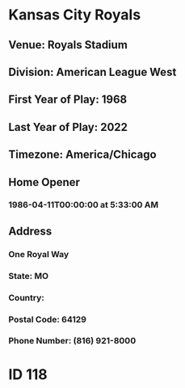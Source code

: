 # Kansas City Royals
## Venue: Royals Stadium
## Division: American League West
## First Year of Play: 1968
## Last Year of Play: 2022
## Timezone: America/Chicago
## Home Opener
### 1986-04-11T00:00:00 at 5:33:00 AM
## Address
### One Royal Way
### State: MO
### Country: 
### Postal Code: 64129
### Phone Number: (816) 921-8000
# ID 118